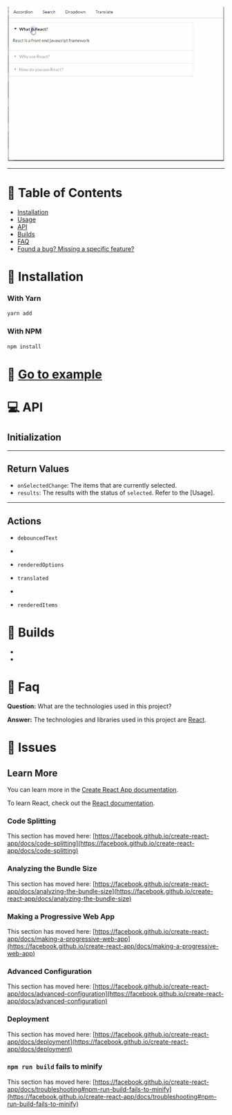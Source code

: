 <p align="center">
   <img src="/src/assets/widgets.gif" width="500"/>
</p>

---

# :pushpin: Table of Contents

- [Installation](#construction_worker-installation)
- [Usage](#pushpin-usage)
- [API](#computer-api)
- [Builds](#hammer-builds)
- [FAQ](#postbox-faq)
- [Found a bug? Missing a specific feature?](#bug-issues)

# :construction_worker: Installation

### With Yarn

```bash
yarn add
```

### With NPM

```bash
npm install
```

# :pushpin: [Go to example](https://github.com/adenugbamichael/widgets/blob/master/src/App.js)

# :computer: API

## Initialization

---

## Return Values

- `onSelectedChange`: The items that are currently selected.
- `results`: The results with the status of `selected`. Refer to the [Usage].

---

## Actions

- `debouncedText`
-
- `renderedOptions`

- `translated`
-
- `renderedItems`

# :hammer: Builds

-
-

# :postbox: Faq

**Question:** What are the technologies used in this project?

**Answer:** The technologies and libraries used in this project are [React](https://en.reactjs.org/).

# :bug: Issues

## Learn More

You can learn more in the [Create React App documentation](https://facebook.github.io/create-react-app/docs/getting-started).

To learn React, check out the [React documentation](https://reactjs.org/).

### Code Splitting

This section has moved here: [https://facebook.github.io/create-react-app/docs/code-splitting](https://facebook.github.io/create-react-app/docs/code-splitting)

### Analyzing the Bundle Size

This section has moved here: [https://facebook.github.io/create-react-app/docs/analyzing-the-bundle-size](https://facebook.github.io/create-react-app/docs/analyzing-the-bundle-size)

### Making a Progressive Web App

This section has moved here: [https://facebook.github.io/create-react-app/docs/making-a-progressive-web-app](https://facebook.github.io/create-react-app/docs/making-a-progressive-web-app)

### Advanced Configuration

This section has moved here: [https://facebook.github.io/create-react-app/docs/advanced-configuration](https://facebook.github.io/create-react-app/docs/advanced-configuration)

### Deployment

This section has moved here: [https://facebook.github.io/create-react-app/docs/deployment](https://facebook.github.io/create-react-app/docs/deployment)

### `npm run build` fails to minify

This section has moved here: [https://facebook.github.io/create-react-app/docs/troubleshooting#npm-run-build-fails-to-minify](https://facebook.github.io/create-react-app/docs/troubleshooting#npm-run-build-fails-to-minify)
